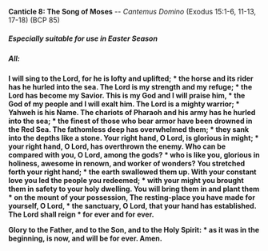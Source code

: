 **Canticle 8: The Song of Moses** -- _Cantemus Domino_ (Exodus 15:1-6, 11-13, 17-18) (BCP 85)
##### Especially suitable for use in Easter Season
##### **All:**
**I will sing to the Lord, for he is lofty and uplifted; \*
the horse and its rider has he hurled into the sea.
The Lord is my strength and my refuge; \*
the Lord has become my Savior.
This is my God and I will praise him, \*
the God of my people and I will exalt him.
The Lord is a mighty warrior; \*
Yahweh is his Name.
The chariots of Pharaoh and his army has he hurled into the sea; \*
the finest of those who bear armor have been drowned in the Red Sea.
The fathomless deep has overwhelmed them; \*
they sank into the depths like a stone.
Your right hand, O Lord, is glorious in might; \*
your right hand, O Lord, has overthrown the enemy.
Who can be compared with you, O Lord, among the gods? \*
who is like you, glorious in holiness,
awesome in renown, and worker of wonders?
You stretched forth your right hand; \*
the earth swallowed them up.
With your constant love you led the people you redeemed; \*
with your might you brought them in safety to your holy dwelling.
You will bring them in and plant them \*
on the mount of your possession,
The resting-place you have made for yourself, O Lord, \*
the sanctuary, O Lord, that your hand has established.
The Lord shall reign \*
for ever and for ever.**

**Glory to the Father, and to the Son, and to the Holy Spirit: \*
as it was in the beginning, is now, and will be for ever. Amen.**
